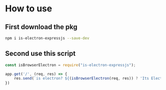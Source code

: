 # How to use
## First download the pkg
```bash
npm i is-electron-expressjs --save-dev
```
## Second use this script
```js
const isBrowserElectron = require("is-electron-expressjs");

app.get('/', (req, res) => {
    res.send(`is electron? ${(isBrowserElectron(req, res)) ? 'Its Electron 👏' : 'Its not electron'};`);
})
```
